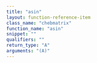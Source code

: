 ```yaml
---
title: "asin"
layout: function-reference-item
class_name: "chebmatrix"
function_name: "asin"
snippet: ""
qualifiers: ""
return_type: "A"
arguments: "(A)"
---
```


<pre class="help-text"></pre>